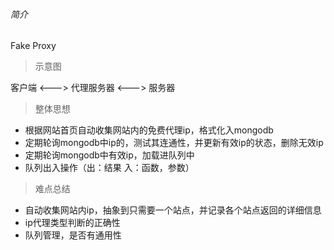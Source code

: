 ###### 简介

Fake Proxy

> 示意图

客户端 <---> 代理服务器 <---> 服务器


> 整体思想

- 根据网站首页自动收集网站内的免费代理ip，格式化入mongodb
- 定期轮询mongodb中ip的，测试其连通性，并更新有效ip的状态，删除无效ip
- 定期轮询mongodb中有效ip，加载进队列中
- 队列出入操作（出：结果  入：函数，参数）

> 难点总结

- 自动收集网站内ip，抽象到只需要一个站点，并记录各个站点返回的详细信息
- ip代理类型判断的正确性
- 队列管理，是否有通用性
